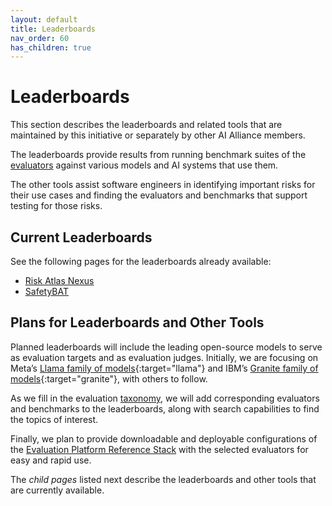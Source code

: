 ```yaml
---
layout: default
title: Leaderboards
nav_order: 60
has_children: true
---
```


# Leaderboards

This section describes the leaderboards and related tools that are maintained by this initiative or separately by other AI Alliance members.

The leaderboards provide results from running benchmark suites of the [evaluators]({{site.baseurl}}/evaluators/evaluators) against various models and AI systems that use them. 

The other tools assist software engineers in identifying important risks for their use cases and finding the evaluators and benchmarks that support testing for those risks.

## Current Leaderboards

See the following pages for the leaderboards already available:

* [Risk Atlas Nexus]({{site.baseurl}}/leaderboards/risk-atlas-nexus)
* [SafetyBAT]({{site.baseurl}}/leaderboards/safetybat)

## Plans for Leaderboards and Other Tools

Planned leaderboards will include the leading open-source models to serve as evaluation targets and as evaluation judges. Initially, we are focusing on Meta’s [Llama family of models](https://www.llama.com){:target="llama"} and IBM’s [Granite family of models](https://www.ibm.com/granite){:target="granite"}, with others to follow.  

As we fill in the evaluation [taxonomy]({{site.baseurl}}/taxonomy/taxonomy), we will add corresponding evaluators and benchmarks to the leaderboards, along with search capabilities to find the topics of interest.

Finally, we plan to provide downloadable and deployable configurations of the [Evaluation Platform Reference Stack]({{site.baseurl}}/ref-stack/ref-stack) with the selected evaluators for easy and rapid use.

The _child pages_ listed next describe the leaderboards and other tools that are currently available.